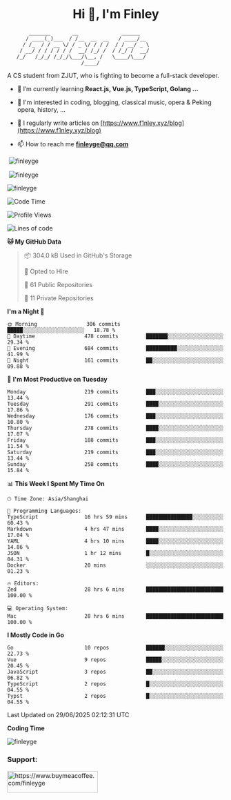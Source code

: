 <h1 align="center">Hi 👋, I'm Finley</h1>

```text
       _______       __              ______   
      / ____(_)___  / /__  __  __   / ____/__ 
     / /_  / / __ \/ / _ \/ / / /  / / __/ _ \
    / __/ / / / / / /  __/ /_/ /  / /_/ /  __/
   /_/   /_/_/ /_/_/\___/\__, /   \____/\___/
                        /____/                
```

<p align="left">

A CS student from ZJUT,
who is fighting to become a full-stack developer.

</p>

<p align="left">

- 🌱 I’m currently learning **React.js, Vue.js, TypeScript, Golang ...**

- 🧠 I'm interested in coding, blogging, classical music, opera & Peking opera, history, ...

- 📝 I regularly write articles on [https://www.f1nley.xyz/blog](https://www.f1nley.xyz/blog)

- 📫 How to reach me **finleyge@qq.com**

</p>

<p>&nbsp;<img align="center" src="https://github-readme-stats.vercel.app/api/top-langs/?username=finleyge&show_icons=true&locale=en&hide=javascript,html,tex" alt="finleyge" /></p>

<p>&nbsp;<img align="center" src="https://github-readme-stats.vercel.app/api?username=finleyge&show_icons=true&locale=en" alt="finleyge" /></p>

<p><img align="center" src="https://github-readme-streak-stats.herokuapp.com/?user=finleyge&" alt="finleyge" /></p>

<!--START_SECTION:waka-->
![Code Time](http://img.shields.io/badge/Code%20Time-2%2C194%20hrs%2024%20mins-blue)

![Profile Views](http://img.shields.io/badge/Profile%20Views-0-blue)

![Lines of code](https://img.shields.io/badge/From%20Hello%20World%20I%27ve%20Written-1.2%20million%20lines%20of%20code-blue)

**🐱 My GitHub Data** 

> 📦 304.0 kB Used in GitHub's Storage 
 > 
> 💼 Opted to Hire
 > 
> 📜 61 Public Repositories 
 > 
> 🔑 11 Private Repositories 
 > 
**I'm a Night 🦉** 

```text
🌞 Morning                306 commits         █████░░░░░░░░░░░░░░░░░░░░   18.78 % 
🌆 Daytime                478 commits         ███████░░░░░░░░░░░░░░░░░░   29.34 % 
🌃 Evening                684 commits         ██████████░░░░░░░░░░░░░░░   41.99 % 
🌙 Night                  161 commits         ██░░░░░░░░░░░░░░░░░░░░░░░   09.88 % 
```
📅 **I'm Most Productive on Tuesday** 

```text
Monday                   219 commits         ███░░░░░░░░░░░░░░░░░░░░░░   13.44 % 
Tuesday                  291 commits         ████░░░░░░░░░░░░░░░░░░░░░   17.86 % 
Wednesday                176 commits         ███░░░░░░░░░░░░░░░░░░░░░░   10.80 % 
Thursday                 278 commits         ████░░░░░░░░░░░░░░░░░░░░░   17.07 % 
Friday                   188 commits         ███░░░░░░░░░░░░░░░░░░░░░░   11.54 % 
Saturday                 219 commits         ███░░░░░░░░░░░░░░░░░░░░░░   13.44 % 
Sunday                   258 commits         ████░░░░░░░░░░░░░░░░░░░░░   15.84 % 
```


📊 **This Week I Spent My Time On** 

```text
🕑︎ Time Zone: Asia/Shanghai

💬 Programming Languages: 
TypeScript               16 hrs 59 mins      ███████████████░░░░░░░░░░   60.43 % 
Markdown                 4 hrs 47 mins       ████░░░░░░░░░░░░░░░░░░░░░   17.04 % 
YAML                     4 hrs 10 mins       ████░░░░░░░░░░░░░░░░░░░░░   14.86 % 
JSON                     1 hr 12 mins        █░░░░░░░░░░░░░░░░░░░░░░░░   04.31 % 
Docker                   20 mins             ░░░░░░░░░░░░░░░░░░░░░░░░░   01.23 % 

🔥 Editors: 
Zed                      28 hrs 6 mins       █████████████████████████   100.00 % 

💻 Operating System: 
Mac                      28 hrs 6 mins       █████████████████████████   100.00 % 
```

**I Mostly Code in Go** 

```text
Go                       10 repos            ██████░░░░░░░░░░░░░░░░░░░   22.73 % 
Vue                      9 repos             █████░░░░░░░░░░░░░░░░░░░░   20.45 % 
JavaScript               3 repos             ██░░░░░░░░░░░░░░░░░░░░░░░   06.82 % 
TypeScript               2 repos             █░░░░░░░░░░░░░░░░░░░░░░░░   04.55 % 
Typst                    2 repos             █░░░░░░░░░░░░░░░░░░░░░░░░   04.55 % 
```




 Last Updated on 29/06/2025 02:12:31 UTC
<!--END_SECTION:waka-->
**Coding Time**
<p>
       <img align="center" src="https://wakatime.com/share/@1f267603-cf28-47c9-a32c-2753500710e7/96d852e9-5832-42ff-acaa-a48a5371ba9d.svg" alt="finleyge" />
</p>

</p>


<h3 align="left">Support:</h3>

<p align="left">

<a href="https://www.buymeacoffee.com/finleyge"> <img align="left" src="https://cdn.buymeacoffee.com/buttons/v2/default-yellow.png" height="50" width="210" alt="https://www.buymeacoffee.com/finleyge" />

</a>
</p>
